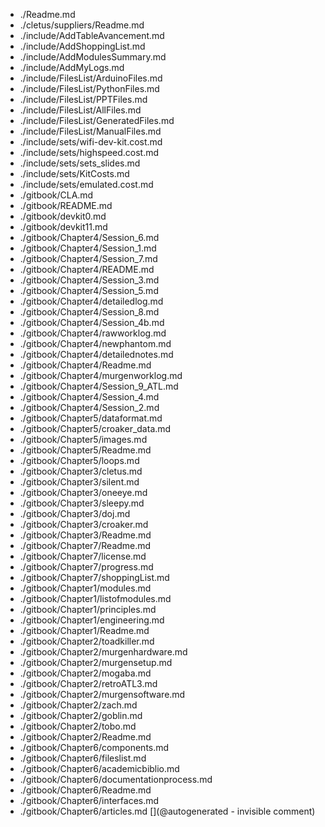 * ./Readme.md
* ./cletus/suppliers/Readme.md
* ./include/AddTableAvancement.md
* ./include/AddShoppingList.md
* ./include/AddModulesSummary.md
* ./include/AddMyLogs.md
* ./include/FilesList/ArduinoFiles.md
* ./include/FilesList/PythonFiles.md
* ./include/FilesList/PPTFiles.md
* ./include/FilesList/AllFiles.md
* ./include/FilesList/GeneratedFiles.md
* ./include/FilesList/ManualFiles.md
* ./include/sets/wifi-dev-kit.cost.md
* ./include/sets/highspeed.cost.md
* ./include/sets/sets_slides.md
* ./include/sets/KitCosts.md
* ./include/sets/emulated.cost.md
* ./gitbook/CLA.md
* ./gitbook/README.md
* ./gitbook/devkit0.md
* ./gitbook/devkit11.md
* ./gitbook/Chapter4/Session_6.md
* ./gitbook/Chapter4/Session_1.md
* ./gitbook/Chapter4/Session_7.md
* ./gitbook/Chapter4/README.md
* ./gitbook/Chapter4/Session_3.md
* ./gitbook/Chapter4/Session_5.md
* ./gitbook/Chapter4/detailedlog.md
* ./gitbook/Chapter4/Session_8.md
* ./gitbook/Chapter4/Session_4b.md
* ./gitbook/Chapter4/rawworklog.md
* ./gitbook/Chapter4/newphantom.md
* ./gitbook/Chapter4/detailednotes.md
* ./gitbook/Chapter4/Readme.md
* ./gitbook/Chapter4/murgenworklog.md
* ./gitbook/Chapter4/Session_9_ATL.md
* ./gitbook/Chapter4/Session_4.md
* ./gitbook/Chapter4/Session_2.md
* ./gitbook/Chapter5/dataformat.md
* ./gitbook/Chapter5/croaker_data.md
* ./gitbook/Chapter5/images.md
* ./gitbook/Chapter5/Readme.md
* ./gitbook/Chapter5/loops.md
* ./gitbook/Chapter3/cletus.md
* ./gitbook/Chapter3/silent.md
* ./gitbook/Chapter3/oneeye.md
* ./gitbook/Chapter3/sleepy.md
* ./gitbook/Chapter3/doj.md
* ./gitbook/Chapter3/croaker.md
* ./gitbook/Chapter3/Readme.md
* ./gitbook/Chapter7/Readme.md
* ./gitbook/Chapter7/license.md
* ./gitbook/Chapter7/progress.md
* ./gitbook/Chapter7/shoppingList.md
* ./gitbook/Chapter1/modules.md
* ./gitbook/Chapter1/listofmodules.md
* ./gitbook/Chapter1/principles.md
* ./gitbook/Chapter1/engineering.md
* ./gitbook/Chapter1/Readme.md
* ./gitbook/Chapter2/toadkiller.md
* ./gitbook/Chapter2/murgenhardware.md
* ./gitbook/Chapter2/murgensetup.md
* ./gitbook/Chapter2/mogaba.md
* ./gitbook/Chapter2/retroATL3.md
* ./gitbook/Chapter2/murgensoftware.md
* ./gitbook/Chapter2/zach.md
* ./gitbook/Chapter2/goblin.md
* ./gitbook/Chapter2/tobo.md
* ./gitbook/Chapter2/Readme.md
* ./gitbook/Chapter6/components.md
* ./gitbook/Chapter6/fileslist.md
* ./gitbook/Chapter6/academicbiblio.md
* ./gitbook/Chapter6/documentationprocess.md
* ./gitbook/Chapter6/Readme.md
* ./gitbook/Chapter6/interfaces.md
* ./gitbook/Chapter6/articles.md
[](@autogenerated - invisible comment)